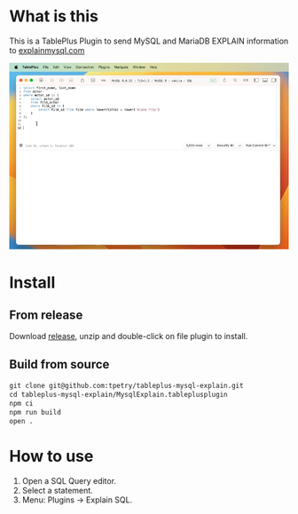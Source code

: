 # What is this

This is a TablePlus Plugin to send MySQL and MariaDB EXPLAIN information to [explainmysql.com](https://explainmysql.com/)

![](https://github.com/tpetry/tableplus-mysql-explain/blob/main/.github/demo.gif)

# Install

## From release

Download [release](https://github.com/tpetry/tableplus-mysql-explain/releases), unzip and double-click on file plugin to install.

## Build from source

```
git clone git@github.com:tpetry/tableplus-mysql-explain.git
cd tableplus-mysql-explain/MysqlExplain.tableplusplugin
npm ci
npm run build
open .
```

# How to use

1. Open a SQL Query editor.
2. Select a statement.
3. Menu: Plugins -> Explain SQL.
